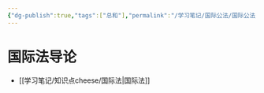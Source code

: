 ```yaml
---
{"dg-publish":true,"tags":["总和"],"permalink":"/学习笔记/国际公法/国际公法/","dgPassFrontmatter":true,"created":"2024-09-10T17:54:04.043+08:00","updated":"2024-09-23T21:11:53.190+08:00"}
---
```


# 国际法导论
- [[学习笔记/知识点cheese/国际法\|国际法]]